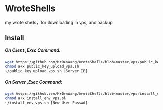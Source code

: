 # WroteShells


my wrote shells，for downloading in vps, and backup 

## Install 


##### On Client ,Exec Command:

```sh
wget https://github.com/MrBenWang/WroteShells/blob/master/vps/public_key_upload_vps.sh -P ~/
chmod a+x public_key_upload_vps.sh
~/public_key_upload_vps.sh [Server IP]
```
##### On Server ,Exec Command: 

```sh
wget https://github.com/MrBenWang/WroteShells/blob/master/vps/install_env_vps.sh -P ~/
chmod a+x install_env_vps.sh
~/install_env_vps.sh [New User Passwd]
```
